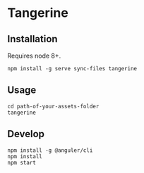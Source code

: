 # Tangerine

## Installation
Requires node 8+.
```
npm install -g serve sync-files tangerine
```

## Usage
```
cd path-of-your-assets-folder
tangerine
```

## Develop
```
npm install -g @anguler/cli
npm install
npm start
```

